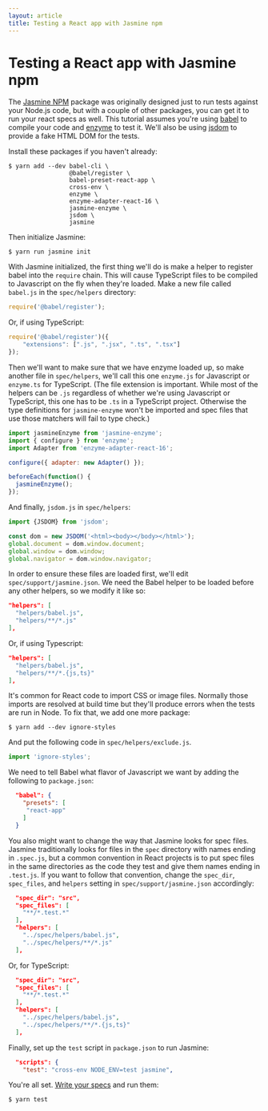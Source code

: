 ```yaml
---
layout: article
title: Testing a React app with Jasmine npm
---
```


# Testing a React app with Jasmine npm

The [Jasmine NPM](/setup/nodejs.html) package was originally designed just to 
run tests against your Node.js code, but with a couple of other packages, you 
can get it to run your react specs as well. This tutorial assumes you're using 
[babel](https://www.npmjs.com/package/babel) to compile your code and 
[enzyme](https://www.npmjs.com/package/enzyme) to test it. We'll also be using 
[jsdom](https://www.npmjs.com/package/jsdom) to provide a fake HTML DOM for the 
tests.

Install these packages if you haven't already:

```shell
$ yarn add --dev babel-cli \
                 @babel/register \
                 babel-preset-react-app \
                 cross-env \
                 enzyme \
                 enzyme-adapter-react-16 \
                 jasmine-enzyme \
                 jsdom \
                 jasmine
```

Then initialize Jasmine:

```shell
$ yarn run jasmine init
```

With Jasmine initialized, the first thing we'll do is make a helper to register
babel into the `require` chain. This will cause TypeScript files to be compiled 
to Javascript on the fly when they're loaded. Make a new file called `babel.js` 
in the `spec/helpers` directory:

```javascript
require('@babel/register');
```

Or, if using TypeScript:

```javascript
require('@babel/register')({
    "extensions": [".js", ".jsx", ".ts", ".tsx"]
});

```


Then we'll want to make sure that we have enzyme loaded up, so make another
file in `spec/helpers`, we'll call this one `enzyme.js` for Javascript or
`enzyme.ts` for TypeScript. (The file extension is important. While most of the
helpers can be `.js` regardless of whether we're using Javascript or 
TypeScript, this one has to be `.ts` in a TypeScript project. Otherwise the 
type definitions for `jasmine-enzyme` won't be imported and spec files that use 
those matchers will fail to type check.)

```javascript
import jasmineEnzyme from 'jasmine-enzyme';
import { configure } from 'enzyme';
import Adapter from 'enzyme-adapter-react-16';

configure({ adapter: new Adapter() });

beforeEach(function() {
  jasmineEnzyme();
});
```

And finally, `jsdom.js` in `spec/helpers`:

```javascript
import {JSDOM} from 'jsdom';

const dom = new JSDOM('<html><body></body></html>');
global.document = dom.window.document;
global.window = dom.window;
global.navigator = dom.window.navigator;
```

In order to ensure these files are loaded first, we'll edit 
`spec/support/jasmine.json`. We need the Babel helper to be loaded before any
other helpers, so we modify it like so:

```json
"helpers": [
  "helpers/babel.js",
  "helpers/**/*.js"
],
```

Or, if using Typescript:

```json
"helpers": [
  "helpers/babel.js",
  "helpers/**/*.{js,ts}"
],
```

It's common for React code to import CSS or image files. Normally those imports
are resolved at build time but they'll produce errors when the tests are run in 
Node. To fix that, we add one more package:

```shell
$ yarn add --dev ignore-styles
```

And put the following code in `spec/helpers/exclude.js`.

```javascript
import 'ignore-styles';
```

We need to tell Babel what flavor of Javascript we want by adding the following 
to `package.json`:

```json
  "babel": {
    "presets": [
     "react-app"
    ]
  }
```

You also might want to change the way that Jasmine looks for spec files. 
Jasmine traditionally looks for files in the `spec` directory with names ending
in `.spec.js`, but a common convention in React projects is to put spec files
in the same directories as the code they test and give them names ending in 
`.test.js`. If you want to follow that convention, change the `spec_dir`,
`spec_files`, and `helpers` setting in `spec/support/jasmine.json` accordingly:

```json
  "spec_dir": "src",
  "spec_files": [
    "**/*.test.*"
  ],
  "helpers": [
    "../spec/helpers/babel.js",
    "../spec/helpers/**/*.js"
  ],

```

Or, for TypeScript:
```json
  "spec_dir": "src",
  "spec_files": [
    "**/*.test.*"
  ],
  "helpers": [
    "../spec/helpers/babel.js",
    "../spec/helpers/**/*.{js,ts}"
  ],

```

Finally, set up the `test` script in `package.json` to run Jasmine:

```json
  "scripts": {
    "test": "cross-env NODE_ENV=test jasmine",
```

You're all set. [Write your specs](/tutorials/your_first_suite.html) and run 
them:

```shell
$ yarn test
```
